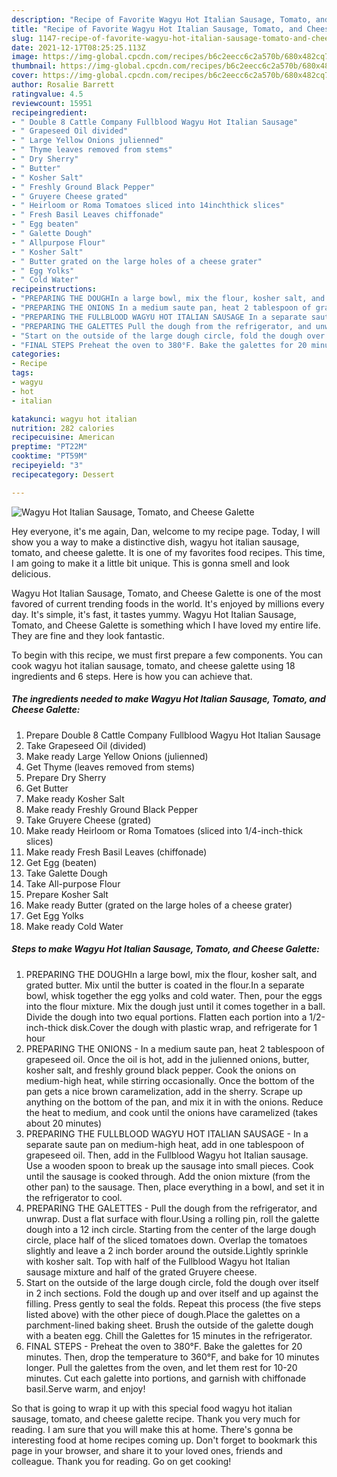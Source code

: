 ```yaml
---
description: "Recipe of Favorite Wagyu Hot Italian Sausage, Tomato, and Cheese Galette"
title: "Recipe of Favorite Wagyu Hot Italian Sausage, Tomato, and Cheese Galette"
slug: 1147-recipe-of-favorite-wagyu-hot-italian-sausage-tomato-and-cheese-galette
date: 2021-12-17T08:25:25.113Z
image: https://img-global.cpcdn.com/recipes/b6c2eecc6c2a570b/680x482cq70/wagyu-hot-italian-sausage-tomato-and-cheese-galette-recipe-main-photo.jpg
thumbnail: https://img-global.cpcdn.com/recipes/b6c2eecc6c2a570b/680x482cq70/wagyu-hot-italian-sausage-tomato-and-cheese-galette-recipe-main-photo.jpg
cover: https://img-global.cpcdn.com/recipes/b6c2eecc6c2a570b/680x482cq70/wagyu-hot-italian-sausage-tomato-and-cheese-galette-recipe-main-photo.jpg
author: Rosalie Barrett
ratingvalue: 4.5
reviewcount: 15951
recipeingredient:
- " Double 8 Cattle Company Fullblood Wagyu Hot Italian Sausage"
- " Grapeseed Oil divided"
- " Large Yellow Onions julienned"
- " Thyme leaves removed from stems"
- " Dry Sherry"
- " Butter"
- " Kosher Salt"
- " Freshly Ground Black Pepper"
- " Gruyere Cheese grated"
- " Heirloom or Roma Tomatoes sliced into 14inchthick slices"
- " Fresh Basil Leaves chiffonade"
- " Egg beaten"
- " Galette Dough"
- " Allpurpose Flour"
- " Kosher Salt"
- " Butter grated on the large holes of a cheese grater"
- " Egg Yolks"
- " Cold Water"
recipeinstructions:
- "PREPARING THE DOUGHIn a large bowl, mix the flour, kosher salt, and grated butter. Mix until the butter is coated in the flour.In a separate bowl, whisk together the egg yolks and cold water. Then, pour the eggs into the flour mixture. Mix the dough just until it comes together in a ball. Divide the dough into two equal portions. Flatten each portion into a 1/2-inch-thick disk.Cover the dough with plastic wrap, and refrigerate for 1 hour"
- "PREPARING THE ONIONS In a medium saute pan, heat 2 tablespoon of grapeseed oil. Once the oil is hot, add in the julienned onions, butter, kosher salt, and freshly ground black pepper. Cook the onions on medium-high heat, while stirring occasionally. Once the bottom of the pan gets a nice brown caramelization, add in the sherry. Scrape up anything on the bottom of the pan, and mix it in with the onions. Reduce the heat to medium, and cook until the onions have caramelized (takes about 20 minutes)"
- "PREPARING THE FULLBLOOD WAGYU HOT ITALIAN SAUSAGE In a separate saute pan on medium-high heat, add in one tablespoon of grapeseed oil. Then, add in the Fullblood Wagyu hot Italian sausage. Use a wooden spoon to break up the sausage into small pieces. Cook until the sausage is cooked through. Add the onion mixture (from the other pan) to the sausage. Then, place everything in a bowl, and set it in the refrigerator to cool."
- "PREPARING THE GALETTES Pull the dough from the refrigerator, and unwrap. Dust a flat surface with flour.Using a rolling pin, roll the galette dough into a 12 inch circle. Starting from the center of the large dough circle, place half of the sliced tomatoes down. Overlap the tomatoes slightly and leave a 2 inch border around the outside.Lightly sprinkle with kosher salt. Top with half of the Fullblood Wagyu hot Italian sausage mixture and half of the grated Gruyere cheese."
- "Start on the outside of the large dough circle, fold the dough over itself in 2 inch sections. Fold the dough up and over itself and up against the filling. Press gently to seal the folds. Repeat this process (the five steps listed above) with the other piece of dough.Place the galettes on a parchment-lined baking sheet. Brush the outside of the galette dough with a beaten egg. Chill the Galettes for 15 minutes in the refrigerator."
- "FINAL STEPS Preheat the oven to 380°F. Bake the galettes for 20 minutes. Then, drop the temperature to 360°F, and bake for 10 minutes longer. Pull the galettes from the oven, and let them rest for 10-20 minutes. Cut each galette into portions, and garnish with chiffonade basil.Serve warm, and enjoy!"
categories:
- Recipe
tags:
- wagyu
- hot
- italian

katakunci: wagyu hot italian 
nutrition: 282 calories
recipecuisine: American
preptime: "PT22M"
cooktime: "PT59M"
recipeyield: "3"
recipecategory: Dessert

---
```



![Wagyu Hot Italian Sausage, Tomato, and Cheese Galette](https://img-global.cpcdn.com/recipes/b6c2eecc6c2a570b/680x482cq70/wagyu-hot-italian-sausage-tomato-and-cheese-galette-recipe-main-photo.jpg)

Hey everyone, it's me again, Dan, welcome to my recipe page. Today, I will show you a way to make a distinctive dish, wagyu hot italian sausage, tomato, and cheese galette. It is one of my favorites food recipes. This time, I am going to make it a little bit unique. This is gonna smell and look delicious.

Wagyu Hot Italian Sausage, Tomato, and Cheese Galette is one of the most favored of current trending foods in the world. It's enjoyed by millions every day. It's simple, it's fast, it tastes yummy. Wagyu Hot Italian Sausage, Tomato, and Cheese Galette is something which I have loved my entire life. They are fine and they look fantastic.




To begin with this recipe, we must first prepare a few components. You can cook wagyu hot italian sausage, tomato, and cheese galette using 18 ingredients and 6 steps. Here is how you can achieve that.

<!--inarticleads1-->

##### The ingredients needed to make Wagyu Hot Italian Sausage, Tomato, and Cheese Galette:

1. Prepare  Double 8 Cattle Company Fullblood Wagyu Hot Italian Sausage
1. Take  Grapeseed Oil (divided)
1. Make ready  Large Yellow Onions (julienned)
1. Get  Thyme (leaves removed from stems)
1. Prepare  Dry Sherry
1. Get  Butter
1. Make ready  Kosher Salt
1. Make ready  Freshly Ground Black Pepper
1. Take  Gruyere Cheese (grated)
1. Make ready  Heirloom or Roma Tomatoes (sliced into 1/4-inch-thick slices)
1. Make ready  Fresh Basil Leaves (chiffonade)
1. Get  Egg (beaten)
1. Take  Galette Dough
1. Take  All-purpose Flour
1. Prepare  Kosher Salt
1. Make ready  Butter (grated on the large holes of a cheese grater)
1. Get  Egg Yolks
1. Make ready  Cold Water




<!--inarticleads2-->

##### Steps to make Wagyu Hot Italian Sausage, Tomato, and Cheese Galette:

1. PREPARING THE DOUGHIn a large bowl, mix the flour, kosher salt, and grated butter. Mix until the butter is coated in the flour.In a separate bowl, whisk together the egg yolks and cold water. Then, pour the eggs into the flour mixture. Mix the dough just until it comes together in a ball. Divide the dough into two equal portions. Flatten each portion into a 1/2-inch-thick disk.Cover the dough with plastic wrap, and refrigerate for 1 hour
1. PREPARING THE ONIONS - In a medium saute pan, heat 2 tablespoon of grapeseed oil. Once the oil is hot, add in the julienned onions, butter, kosher salt, and freshly ground black pepper. Cook the onions on medium-high heat, while stirring occasionally. Once the bottom of the pan gets a nice brown caramelization, add in the sherry. Scrape up anything on the bottom of the pan, and mix it in with the onions. Reduce the heat to medium, and cook until the onions have caramelized (takes about 20 minutes)
1. PREPARING THE FULLBLOOD WAGYU HOT ITALIAN SAUSAGE - In a separate saute pan on medium-high heat, add in one tablespoon of grapeseed oil. Then, add in the Fullblood Wagyu hot Italian sausage. Use a wooden spoon to break up the sausage into small pieces. Cook until the sausage is cooked through. Add the onion mixture (from the other pan) to the sausage. Then, place everything in a bowl, and set it in the refrigerator to cool.
1. PREPARING THE GALETTES - Pull the dough from the refrigerator, and unwrap. Dust a flat surface with flour.Using a rolling pin, roll the galette dough into a 12 inch circle. Starting from the center of the large dough circle, place half of the sliced tomatoes down. Overlap the tomatoes slightly and leave a 2 inch border around the outside.Lightly sprinkle with kosher salt. Top with half of the Fullblood Wagyu hot Italian sausage mixture and half of the grated Gruyere cheese.
1. Start on the outside of the large dough circle, fold the dough over itself in 2 inch sections. Fold the dough up and over itself and up against the filling. Press gently to seal the folds. Repeat this process (the five steps listed above) with the other piece of dough.Place the galettes on a parchment-lined baking sheet. Brush the outside of the galette dough with a beaten egg. Chill the Galettes for 15 minutes in the refrigerator.
1. FINAL STEPS - Preheat the oven to 380°F. Bake the galettes for 20 minutes. Then, drop the temperature to 360°F, and bake for 10 minutes longer. Pull the galettes from the oven, and let them rest for 10-20 minutes. Cut each galette into portions, and garnish with chiffonade basil.Serve warm, and enjoy!




So that is going to wrap it up with this special food wagyu hot italian sausage, tomato, and cheese galette recipe. Thank you very much for reading. I am sure that you will make this at home. There's gonna be interesting food at home recipes coming up. Don't forget to bookmark this page in your browser, and share it to your loved ones, friends and colleague. Thank you for reading. Go on get cooking!
